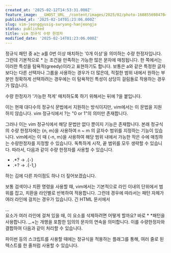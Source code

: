 ```yaml
---
created_at: '2025-02-12T14:53:31.000Z'
feature_image: __GHOST_URL__/content/images/2025/02/photo-1608556984704-fa578c96e6eb.jpeg
published_at: '2025-02-14T01:23:06.000Z'
slug: vim-jeonggyusig-suryang-hanjeongja
status: published
title: vim 정규식 수량 한정자
modified_date: '2025-02-14T01:23:06.000Z'
---
```


정규식 패턴 중 a는 a를 0번 이상 매치하는 '0개 이상'을 의미하는 수량 한정자입니다. 그런데 기본적으로 * 는 조건을 만족하는 가능한 많은 문자에 매칭됩니다. 한 쪽에서는 이러한 특성을 탐욕적(greedy)이라고 표현하기도 합니다. 보통은 a와 같은 특정한 글자보다는 다른 선택자나 그룹을 사용하는 경우가 더 많은데, 적절한 범위 내에서 원하는 부분만 정확하게 선택하려는 경우에는 이 탐욕적인 특성이 상당히 걸림돌로 작용하는 경우가 많습니다. 

수량 한정자가 '가능한 적게' 매치하도록 하기 위해서는 뒤에 ?을 붙입니다. 

이는 현재 대다수의 정규식 문법에서 지원하는 방식이지만, vim에서는 이 문법을 지원하지 않습니다. vim 정규식에서 ?는 "0 or 1"의 의미만 존재합니다. 

그러나 이는 vim 정규식에서 해당 문법만 없다 뿐이지 기능은 존재합니다. 본래 정규식의 수량 한정자에는 {n, m}을 사용하여 n ~ m 의 글자수 범위를 지정하는 기능이 있습니다. vim에서는 이 때 \{-n, m}을 사용하여 해당 범위 내에서 가능한 작은 수에 매칭하는 수량한정자를 지정할 수 있습니다. 독특하게 시작, 끝 범위를 모두 생략할 수 있습니다. 따라서, 다음과 같이 수량 한정자를 사용할 수 있습니다. 

- .*? -> .\{-}
- .+? -> .\{-1,}

하는 김에 다른 차이점도 하나 더 짚어보겠습니다. 

보통 검색이나 치환 명령을 사용할 때, vim에서는 기본적으로 라인 이내의 단위에서 범위를 잡고, 치환을 라인별로 반복하여 적용합니다. 그런데 경우에 따라서는 패턴 자체가 여러 라인에 걸치는 경우가 있습니다. 긴 HTML 문서에서 <article> ... </article> 요소가 여러 라인에 걸쳐 있을 때,  이 요소를 삭제하려면 어떻게 할까요? 바로 \* *패턴을 사용합니다. \_.\+는 개행을 포함한 임의의 문자의 연속을 의미합니다. 이를 수량한정자와 결합하여 다음과 같이 처리할 수 있습니다. 

파이썬 등의 스크립트를 사용할 때에는 정규식을 적용하는 플래그를 통해, 여러 줄로 된 텍스트를 한 줄처럼 사용할 수 있습니다.